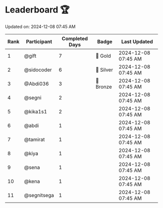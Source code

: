 # Leaderboard 🏆

Updated on: 2024-12-08 07:45 AM

| Rank | Participant       | Completed Days | Badge      | Last Updated         |
|------|-------------------|----------------|------------|----------------------|
| 1    | @gift             | 7              | 🏅 Gold     | 2024-12-08 07:45 AM |
| 2    | @sidocoder        | 6              | 🥈 Silver   | 2024-12-08 07:45 AM |
| 3    | @Abdi036          | 3              | 🥉 Bronze   | 2024-12-08 07:45 AM |
| 4    | @segni            | 2              |            | 2024-12-08 07:45 AM |
| 5    | @kika1s1          | 2              |            | 2024-12-08 07:45 AM |
| 6    | @abdi             | 1              |            | 2024-12-08 07:45 AM |
| 7    | @tamirat          | 1              |            | 2024-12-08 07:45 AM |
| 8    | @kiya             | 1              |            | 2024-12-08 07:45 AM |
| 9    | @sena             | 1              |            | 2024-12-08 07:45 AM |
| 10   | @kena             | 1              |            | 2024-12-08 07:45 AM |
| 11   | @segnitsega       | 1              |            | 2024-12-08 07:45 AM |
